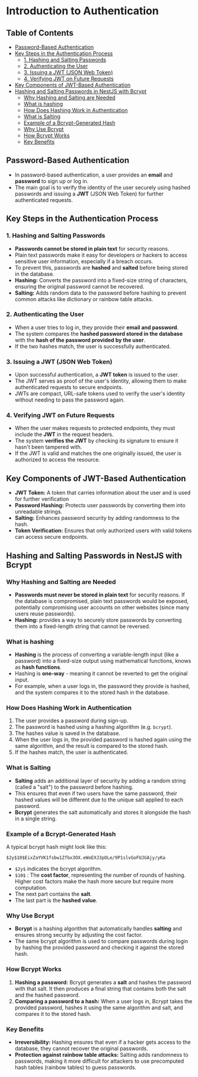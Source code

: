 # Introduction to Authentication

## Table of Contents

- [Password-Based Authentication](#password-based-authentication)
- [Key Steps in the Authentication Process](#key-steps-in-the-authentication-process)
  - [1. Hashing and Salting Passwords](#1-hashing-and-salting-passwords)
  - [2. Authenticating the User](#2-authenticating-the-user)
  - [3. Issuing a JWT (JSON Web Token)](#3-issuing-a-jwt-json-web-token)
  - [4. Verifying JWT on Future Requests](#4-verifying-jwt-on-future-requests)
- [Key Components of JWT-Based Authentication](#key-components-of-jwt-based-authentication)
- [Hashing and Salting Passwords in NestJS with Bcrypt](#hashing-and-salting-passwords-in-nestjs-with-bcrypt)
  - [Why Hashing and Salting are Needed](#why-hashing-and-salting-are-needed)
  - [What is hashing](#what-is-hashing)
  - [How Does Hashing Work in Authentication](#how-does-hashing-work-in-authentication)
  - [What is Salting](#what-is-salting)
  - [Example of a Bcrypt-Generated Hash](#example-of-a-bcrypt-generated-hash)
  - [Why Use Bcrypt](#why-use-bcrypt)
  - [How Bcrypt Works](#how-bcrypt-works)
  - [Key Benefits](#key-benefits)

## Password-Based Authentication

- In password-based authentication, a user provides an **email** and **password** to sign up or log in.
- The main goal is to verify the identity of the user securely using hashed passwords and issuing a **JWT** (JSON Web Token) for further authenticated requests.

## Key Steps in the Authentication Process

### 1. Hashing and Salting Passwords

- **Passwords cannot be stored in plain text** for security reasons.
- Plain text passwords make it easy for developers or hackers to access sensitive user information, especially if a breach occurs.
- To prevent this, passwords are **hashed** and **salted** before being stored in the database.
- **Hashing:** Converts the password into a fixed-size string of characters, ensuring the original password cannot be recovered.
- **Salting:** Adds random data to the password before hashing to prevent common attacks like dictionary or rainbow table attacks.

### 2. Authenticating the User

- When a user tries to log in, they provide their **email and password**.
- The system compares the **hashed password stored in the database** with the **hash of the password provided by the user**.
- If the two hashes match, the user is successfully authenticated.

### 3. Issuing a JWT (JSON Web Token)

- Upon successful authentication, a **JWT token** is issued to the user.
- The JWT serves as proof of the user's identity, allowing them to make authenticated requests to secure endpoints.
- JWTs are compact, URL-safe tokens used to verify the user's identity without needing to pass the password again.

### 4. Verifying JWT on Future Requests

- When the user makes requests to protected endpoints, they must include the **JWT** in the request headers.
- The system **verifies the JWT** by checking its signature to ensure it hasn't been tampered with.
- If the JWT is valid and matches the one originally issued, the user is authorized to access the resource.

## Key Components of JWT-Based Authentication

- **JWT Token:** A token that carries information about the user and is used for further verification
- **Password Hashing:** Protects user passwords by converting them into unreadable strings.
- **Salting:** Enhances password security by adding randomness to the hash.
- **Token Verification:** Ensures that only authorized users with valid tokens can access secure endpoints.

## Hashing and Salting Passwords in NestJS with Bcrypt

### Why Hashing and Salting are Needed

- **Passwords must never be stored in plain text** for security reasons. If the database is compromised, plain text passwords would be exposed, potentially compromising user accounts on other websites (since many users reuse passwords).
- **Hashing:** provides a way to securely store passwords by converting them into a fixed-length string that cannot be reversed.

### What is hashing

- **Hashing** is the process of converting a variable-length input (like a password) into a fixed-size output using mathematical functions, knows as **hash functions**.
- Hashing is **one-way** - meaning it cannot be reverted to get the original input.
- For example, when a user logs in, the password they provide is hashed, and the system compares it to the stored hash in the database.

### How Does Hashing Work in Authentication

1. The user provides a password during sign-up.
2. The password is hashed using a hashing algorithm (e.g. `bcrypt`).
3. The hashes value is saved in the database.
4. When the user logs in, the provided password is hashed again using the same algorithm, and the result is compared to the stored hash.
5. If the hashes match, the user is authenticated.

### What is Salting

- **Salting** adds an additional layer of security by adding a random string (called a "salt") to the password before hashing.
- This ensures that even if two users have the same password, their hashed values will be different due to the unique salt applied to each password.
- **Bcrypt** generates the salt automatically and stores it alongside the hash in a single string.

### Example of a Bcrypt-Generated Hash

A typical bcrypt hash might look like this:

```
$2y$10$EixZaYVK1fsbw1Zfbx3OX.eWoEXJ3pOLe/9P1slvGoFUJGAjy/yKa
```

- `$2y$` indicates the bcrypt algorithm.
- `$10$` : The **cost factor**, representing the number of rounds of hashing. Higher cost factors make the hash more secure but require more computation.
- The next part contains the **salt**.
- The last part is the **hashed value**.

### Why Use Bcrypt

- **Bcrypt** is a hashing algorithm that automatically handles **salting** and ensures strong security by adjusting the cost factor.
- The same bcrypt algorithm is used to compare passwords during login by hashing the provided password and checking it against the stored hash.

### How Bcrypt Works

1. **Hashing a password:** Bcrypt generates a **salt** and hashes the password with that salt. It then produces a final string that contains both the salt and the hashed password.
2. **Comparing a password to a hash:** When a user logs in, Bcrypt takes the provided password, hashes it using the same algorithm and salt, and compares it to the stored hash.

### Key Benefits

- **Irreversibility:** Hashing ensures that even if a hacker gets access to the database, they cannot recover the original passwords.
- **Protection against rainbow table attacks:** Salting adds randomness to passwords, making it more difficult for attackers to use precomputed hash tables (rainbow tables) to guess passwords.
